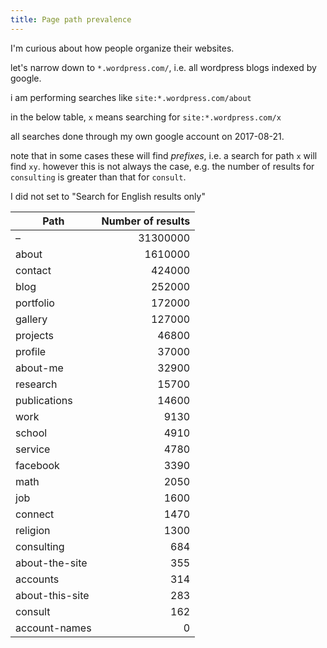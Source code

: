 ```yaml
---
title: Page path prevalence
---
```


I'm curious about how people organize their websites.

let's narrow down to `*.wordpress.com/`, i.e. all wordpress blogs indexed by
google.

i am performing searches like `site:*.wordpress.com/about`

in the below table, `x` means searching for `site:*.wordpress.com/x`

all searches done through my own google account on 2017-08-21.

note that in some cases these will find *prefixes*, i.e. a search for path `x`
will find `xy`. however this is not always the case, e.g. the number of results
for `consulting` is greater than that for `consult`.

I did not set to "Search for English results only"

|Path|Number of results|
|----|----------------:|
|–|31300000|
|about|1610000|
|contact|424000|
|blog|252000|
|portfolio|172000|
|gallery|127000|
|projects|46800|
|profile|37000|
|about-me|32900|
|research|15700|
|publications|14600|
|work|9130|
|school|4910|
|service|4780|
|facebook|3390|
|math|2050|
|job|1600|
|connect|1470|
|religion|1300|
|consulting|684|
|about-the-site|355|
|accounts|314|
|about-this-site|283|
|consult|162|
|account-names|0|
